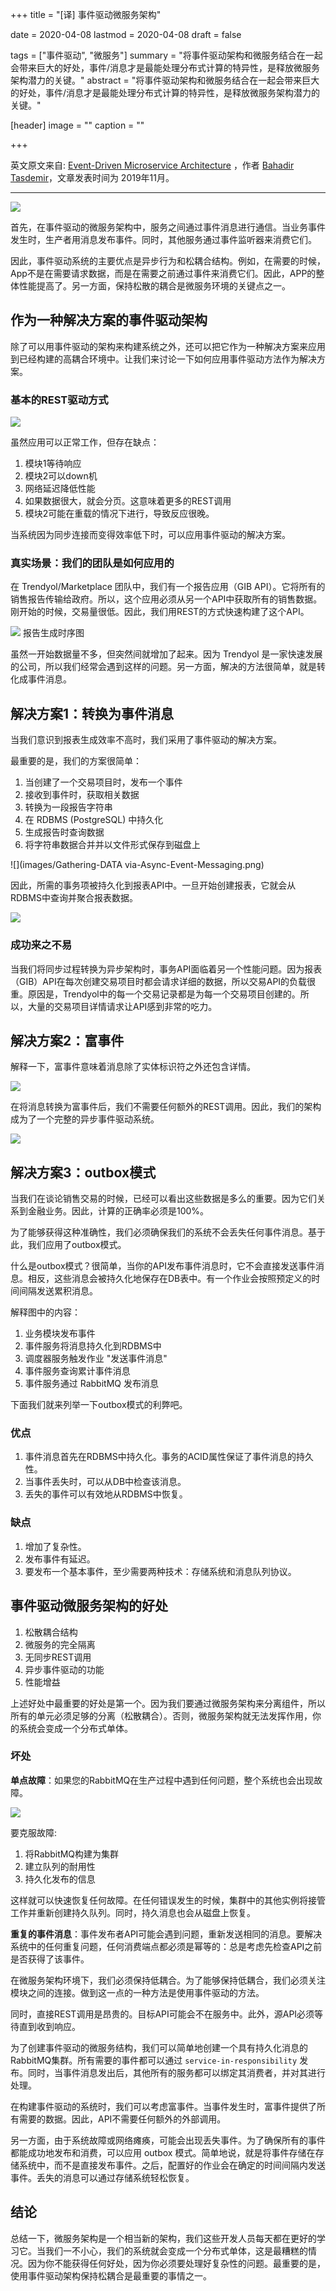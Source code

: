 +++
title = "[译] 事件驱动微服务架构"

date = 2020-04-08
lastmod = 2020-04-08
draft = false

tags = ["事件驱动", "微服务"]
summary = "将事件驱动架构和微服务结合在一起会带来巨大的好处，事件/消息才是最能处理分布式计算的特异性，是释放微服务架构潜力的关键。"
abstract = "将事件驱动架构和微服务结合在一起会带来巨大的好处，事件/消息才是最能处理分布式计算的特异性，是释放微服务架构潜力的关键。"

[header]
image = ""
caption = ""

+++

英文原文来自: [Event-Driven Microservice Architecture](https://medium.com/trendyol-tech/event-driven-microservice-architecture-91f80ceaa21e) ，作者 [Bahadir Tasdemir](https://medium.com/@bahadirtasdemir)，文章发表时间为 2019年11月。

------

![](images/event-driven-microservice-architecture.png)

首先，在事件驱动的微服务架构中，服务之间通过事件消息进行通信。当业务事件发生时，生产者用消息发布事件。同时，其他服务通过事件监听器来消费它们。

因此，事件驱动系统的主要优点是异步行为和松耦合结构。例如，在需要的时候，App不是在需要请求数据，而是在需要之前通过事件来消费它们。因此，APP的整体性能提高了。另一方面，保持松散的耦合是微服务环境的关键点之一。

## 作为一种解决方案的事件驱动架构

除了可以用事件驱动的架构来构建系统之外，还可以把它作为一种解决方案来应用到已经构建的高耦合环境中。让我们来讨论一下如何应用事件驱动方法作为解决方案。

### 基本的REST驱动方式

![](images/rest-api-call.png)

虽然应用可以正常工作，但存在缺点：

1. 模块1等待响应
2. 模块2可以down机
3. 网络延迟降低性能
4. 如果数据很大，就会分页。这意味着更多的REST调用
5. 模块2可能在重载的情况下进行，导致反应很晚。

当系统因为同步连接而变得效率低下时，可以应用事件驱动的解决方案。

### 真实场景：我们的团队是如何应用的

在 Trendyol/Marketplace 团队中，我们有一个报告应用（GIB API）。它将所有的销售报告传输给政府。所以，这个应用必须从另一个API中获取所有的销售数据。刚开始的时候，交易量很低。因此，我们用REST的方式快速构建了这个API。

![](images/Report-Generation-Timing-Diagram.png)
报告生成时序图

虽然一开始数据量不多，但突然间就增加了起来。因为 Trendyol 是一家快速发展的公司，所以我们经常会遇到这样的问题。另一方面，解决的方法很简单，就是转化成事件消息。

## 解决方案1：转换为事件消息

当我们意识到报表生成效率不高时，我们采用了事件驱动的解决方案。

最重要的是，我们的方案很简单：

1. 当创建了一个交易项目时，发布一个事件
2. 接收到事件时，获取相关数据
3. 转换为一段报告字符串
4. 在 RDBMS (PostgreSQL) 中持久化
5. 生成报告时查询数据
6. 将字符串数据合并并以文件形式保存到磁盘上

![](images/Gathering-DATA via-Async-Event-Messaging.png)

因此，所需的事务项被持久化到报表API中。一旦开始创建报表，它就会从RDBMS中查询并聚合报表数据。

![](images/Generate-Transaction-Report.png)

### 成功来之不易

当我们将同步过程转换为异步架构时，事务API面临着另一个性能问题。因为报表（GIB）API在每次创建交易项目时都会请求详细的数据，所以交易API的负载很重。原因是，Trendyol中的每一个交易记录都是为每一个交易项目创建的。所以，大量的交易项目详情请求让API感到非常的吃力。

## 解决方案2：富事件

解释一下，富事件意味着消息除了实体标识符之外还包含详情。

![](images/Fat-Event-Message-Sample.png)

在将消息转换为富事件后，我们不需要任何额外的REST调用。因此，我们的架构成为了一个完整的异步事件驱动系统。

![](images/Complete-Even-Driven-Architecture.png)

## 解决方案3：outbox模式

当我们在谈论销售交易的时候，已经可以看出这些数据是多么的重要。因为它们关系到金融业务。因此，计算的正确率必须是100%。

为了能够获得这种准确性，我们必须确保我们的系统不会丢失任何事件消息。基于此，我们应用了outbox模式。

什么是outbox模式？很简单，当你的API发布事件消息时，它不会直接发送事件消息。相反，这些消息会被持久化地保存在DB表中。有一个作业会按照预定义的时间间隔发送累积消息。

解释图中的内容：

1. 业务模块发布事件
2. 事件服务将消息持久化到RDBMS中
3. 调度器服务触发作业 "发送事件消息"
4. 事件服务查询累计事件消息
5. 事件服务通过 RabbitMQ 发布消息

下面我们就来列举一下outbox模式的利弊吧。

### 优点

1. 事件消息首先在RDBMS中持久化。事务的ACID属性保证了事件消息的持久性。
2. 当事件丢失时，可以从DB中检查该消息。
3. 丢失的事件可以有效地从RDBMS中恢复。

### 缺点

1. 增加了复杂性。
2. 发布事件有延迟。
3. 要发布一个基本事件，至少需要两种技术：存储系统和消息队列协议。

## 事件驱动微服务架构的好处

1. 松散耦合结构
2. 微服务的完全隔离
3. 无同步REST调用
4. 异步事件驱动的功能
5. 性能增益

上述好处中最重要的好处是第一个。因为我们要通过微服务架构来分离组件，所以所有的单元必须足够的分离（松散耦合）。否则，微服务架构就无法发挥作用，你的系统会变成一个分布式单体。

### 坏处

**单点故障**：如果您的RabbitMQ在生产过程中遇到任何问题，整个系统也会出现故障。

![](images/single-point-of-failure.png)

要克服故障:

1. 将RabbitMQ构建为集群
2. 建立队列的耐用性
3. 持久化发布的信息

这样就可以快速恢复任何故障。在任何错误发生的时候，集群中的其他实例将接管工作并重新创建持久队列。同时，持久消息也会从磁盘上恢复。

**重复的事件消息**：事件发布者API可能会遇到问题，重新发送相同的消息。要解决系统中的任何重复问题，任何消费端点都必须是幂等的：总是考虑先检查API之前是否获得了该事件。

在微服务架构环境下，我们必须保持低耦合。为了能够保持低耦合，我们必须关注模块之间的连接。做到这一点的一种方法是使用事件驱动的方法。

同时，直接REST调用是昂贵的。目标API可能会不在服务中。此外，源API必须等待直到收到响应。

为了创建事件驱动的微服务结构，我们可以简单地创建一个具有持久化消息的RabbitMQ集群。所有需要的事件都可以通过 `service-in-responsibility` 发布。同时，当事件消息发出后，其他所有的服务都可以绑定其消费者，并对其进行处理。

在构建事件驱动的系统时，我们可以考虑富事件。当事件发生时，富事件提供了所有需要的数据。因此，API不需要任何额外的外部调用。

另一方面，由于系统故障或网络瘫痪，可能会出现丢失事件。为了确保所有的事件都能成功地发布和消费，可以应用 outbox 模式。简单地说，就是将事件存储在存储系统中，而不是直接发布事件。之后，配置好的作业会在确定的时间间隔内发送事件。丢失的消息可以通过存储系统轻松恢复。

## 结论

总结一下，微服务架构是一个相当新的架构，我们这些开发人员每天都在更好的学习它。当我们一不小心，我们的系统就会变成一个分布式单体，这是最糟糕的情况。因为你不能获得任何好处，因为你必须要处理好复杂性的问题。最重要的是，使用事件驱动架构保持松耦合是最重要的事情之一。

